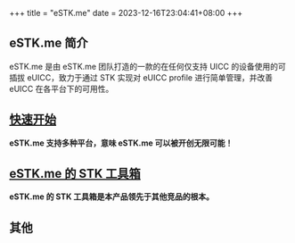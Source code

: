 +++
title = "eSTK.me"
date =  2023-12-16T23:04:41+08:00
+++

## eSTK.me 简介

eSTK.me 是由 eSTK.me 团队打造的一款的在任何仅支持 UICC 的设备使用的可插拔 eUICC，致力于通过 STK 实现对 eUICC profile 进行简单管理，并改善 eUICC 在各平台下的可用性。

## [快速开始](./quickstart)

**eSTK.me 支持多种平台，意味 eSTK.me 可以被开创无限可能！**

## [eSTK.me 的 STK 工具箱](./stk)

**eSTK.me 的 STK 工具箱是本产品领先于其他竞品的根本。**

## 其他
